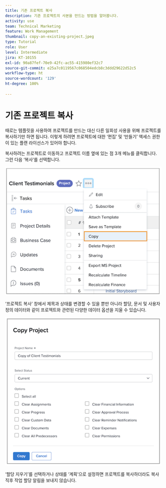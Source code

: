 ```yaml
---
title: 기존 프로젝트 복사
description: 기존 프로젝트의 사본을 만드는 방법을 알아봅니다.
activity: use
team: Technical Marketing
feature: Work Management
thumbnail: copy-an-existing-project.jpeg
type: Tutorial
role: User
level: Intermediate
jira: KT-10155
exl-id: 90a87fef-70e9-42fc-ac55-415980ef32c7
source-git-commit: e25a7c0119567c068504edcb8c3ddd29622d52c5
workflow-type: ht
source-wordcount: '129'
ht-degree: 100%

---
```


# 기존 프로젝트 복사

때로는 템플릿을 사용하여 프로젝트를 만드는 대신 다른 일회성 사용을 위해 프로젝트를 복사하기만 하면 됩니다. 이렇게 하려면 프로젝트에 대한 ‘편집’ 및 ‘만들기’ 액세스 권한이 있는 플랜 라이선스가 있어야 합니다.

복사하려는 프로젝트로 이동하고 프로젝트 이름 옆에 있는 점 3개 메뉴를 클릭합니다. 그런 다음 ‘복사’를 선택합니다.

![Cr](assets/copy-existing-01.png)

‘프로젝트 복사’ 창에서 제목과 상태를 변경할 수 있을 뿐만 아니라 할당, 문서 및 사용자 정의 데이터와 같이 프로젝트와 관련된 다양한 데이터 옵션을 지울 수 있습니다.

![Cr](assets/copy-existing-02.png)

‘할당 지우기’를 선택하거나 상태를 ‘계획’으로 설정하면 프로젝트를 복사하더라도 복사 직후 작업 할당 알림을 보내지 않습니다.
